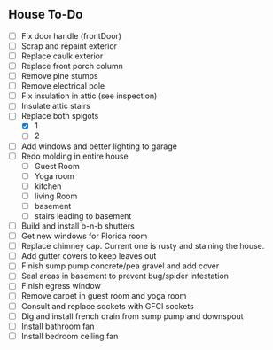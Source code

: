 ## House To-Do
- [ ] Fix door handle (frontDoor)
- [ ] Scrap and repaint exterior
- [ ] Replace caulk exterior
- [ ] Replace front porch column
- [ ] Remove pine stumps
- [ ] Remove electrical pole
- [ ] Fix insulation in attic (see inspection)
- [ ] Insulate attic stairs
- [ ] Replace both spigots
    - [x] 1
    - [ ] 2
- [ ] Add windows and better lighting to garage
- [ ] Redo molding in entire house
    - [ ] Guest Room
    - [ ] Yoga room
    - [ ] kitchen
    - [ ] living Room
    - [ ] basement
    - [ ] stairs leading to basement
- [ ] Build and install b-n-b shutters
- [ ] Get new windows for Florida room
- [ ] Replace chimney cap. Current one is rusty and staining the house.
- [ ] Add gutter covers to keep leaves out
- [ ] Finish sump pump concrete/pea gravel and add cover
- [ ] Seal areas in basement to prevent bug/spider infestation
- [ ] Finish egress window
- [ ] Remove carpet in guest room and yoga room
- [ ] Consult and replace sockets with GFCI sockets
- [ ] Dig and install french drain from sump pump and downspout
- [ ] Install bathroom fan
- [ ] Install bedroom ceiling fan